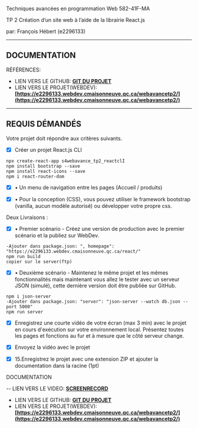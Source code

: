 Techniques avancées en programmation Web 
582-41F-MA 
 
 

TP 2 
Création d’un site web à l’aide de la librairie React.js  


par:  François Hébert (e2296133) 


---
## DOCUMENTATION

RÉFÉRENCES:

- LIEN VERS LE GITHUB: **[GIT DU PROJET](https://github.com/fhmaisonneuve/s4WebAvance_TP2_ReactCli)**
- LIEN VERS LE PROJET(WEBDEV): **[https://e2296133.webdev.cmaisonneuve.qc.ca/webavancetp2/](https://e2296133.webdev.cmaisonneuve.qc.ca/webavancetp2/)** 


 ---  

## REQUIS DÉMANDÉS

Votre projet doit répondre aux critères suivants. 
- [x] Créer un projet React.js CLI 
```
npx create-react-app s4webavance_tp2_reactclI
npm install bootstrap --save
npm install react-icons --save
npm i react-router-dom
```
- [x] • Un menu de navigation entre les pages (Accueil / produits) 
- [x] • Pour  la  conception  (CSS),  vous  pouvez  utiliser  le  framework  bootstrap (vanilla, aucun modèle autorisé) ou développer votre propre css. 


Deux Livraisons : 
- [x] • Premier  scénario  -  Créez  une  version  de  production  avec  le  premier scénario et la publiez sur WebDev. 
```
-Ajouter dans package.json: ", homepage": "https://e2296133.webdev.cmaisonneuve.qc.ca/react/"
npm run build
copier sur le server(ftp)
```


- [x] • Deuxième scénario - Maintenez le même projet et les mêmes fonctionnalités mais maintenant vous allez le tester avec un serveur JSON (simulé),  cette  dernière  version  doit  être  publiée  sur  GitHub.  
```
npm i json-server
-Ajouter dans package.json: "server": "json-server --watch db.json --port 5000"
npm run server
```
- [x] Enregistrez une  courte  vidéo  de  votre  écran  (max  3  min)  avec  le  projet  en  cours d'exécution sur votre environnement local. Présentez toutes les pages et fonctions au fur et à mesure que le côté serveur change. 

- [x] Envoyez la vidéo avec le projet

   
- [x] 15.Enregistrez le projet avec une extension ZIP et ajouter la documentation dans la racine (1pt)


DOCUMENTATION

-- LIEN VERS LE VIDEO: **[SCREENRECORD]()**

- LIEN VERS LE GITHUB: **[GIT DU PROJET](https://github.com/fhmaisonneuve/s4WebAvance_TP2_ReactCli)**
- LIEN VERS LE PROJET(WEBDEV): **[https://e2296133.webdev.cmaisonneuve.qc.ca/webavancetp2/](https://e2296133.webdev.cmaisonneuve.qc.ca/webavancetp2/)** 